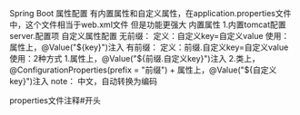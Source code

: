 Spring Boot
属性配置
    有内置属性和自定义属性，在application.properties文件中，这个文件相当于web.xml文件
    但是功能更强大
内置属性
    1.内置tomcat配置
        server.配置项
自定义属性配置
    无前缀：
        定义：自定义key=自定义value
        使用：属性上，@Value("${key}")注入
    有前缀：
        定义：前缀.自定义key=自定义value
        使用：2种方式
            1.属性上，@Value("${前缀.自定义key}")注入
            2.类上，@ConfigurationProperties(prefix = "前缀") + 属性上，@Value("${自定义key}")注入
    note：
        中文，自动转换为编码

properties文件注释#开头                